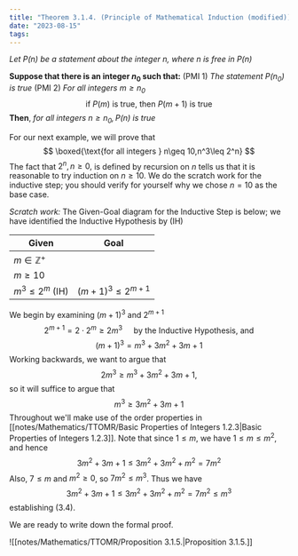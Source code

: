 ```yaml
---
title: "Theorem 3.1.4. (Principle of Mathematical Induction (modified))"
date: "2023-08-15"
tags:
---
```


*Let $P(n)$ be a statement about the integer $n$, where $n$ is free in $P(n)$*

**Suppose that there is an integer $n_{0}$ such that:**
(PMI 1) *The statement $P(n_{0})$ is true*
(PMI 2) *For all integers $m\geq n_{0}$*
$$
\text{if } P(m) \text{ is true, then } P(m+1) \text{ is true}
$$
**Then**, *for all integers $n\geq n_{0}, P(n)$ is true*

For our next example, we will prove that
$$
\boxed{\text{for all integers } n\geq 10,n^3\leq 2^n}
$$
The fact that $2^n,n\geq 0,$ is defined by recursion on $n$ tells us that it is reasonable to try induction on $n\geq 10$. We do the scratch work for the inductive step; you should verify for yourself why we chose $n=10$ as the base case.

*Scratch work:* The Given-Goal diagram for the Inductive Step is below; we have identified the Inductive Hypothesis by (IH)

| Given | Goal |
| --- | --- |
| $m\in\mathbb{Z}^{+}$ | |
| $m\geq 10$ | |
| $m^3\leq 2^m$ (IH) | $(m+1)^3\leq 2^{m+1}$ |

We begin by examining $(m+1)^3$ and $2^{m+1}$
$$
2^{m+1}=2 \cdot 2^m \geq 2m^3 \quad \text{ by the Inductive Hypothesis, and}
$$
$$
(m+1)^{3}=m^3+3m^2+3m+1
$$
Working backwards, we want to argue that
$$
\tag{3.3}
2m^3\geq m^3+3m^2+3m+1,
$$
so it will suffice to argue that
$$
\tag{3.4}
m^3\geq 3m^2+3m+1
$$
Throughout we'll make use of the order properties in [[notes/Mathematics/TTOMR/Basic Properties of Integers 1.2.3|Basic Properties of Integers 1.2.3]]. Note that since $1\leq m$, we have $1\leq m\leq m^2$, and hence
$$
3m^2+3m+1\leq 3m^2+3m^2+m^2=7m^2
$$
Also, $7\leq m$ and $m^2\geq 0$, so $7m^2\leq m^3$. Thus we have
$$
3m^2+3m+1\leq 3m^2+3m^2+m^2=7m^2\leq m^3
$$
establishing (3.4).

We are ready to write down the formal proof.

![[notes/Mathematics/TTOMR/Proposition 3.1.5.|Proposition 3.1.5.]]
